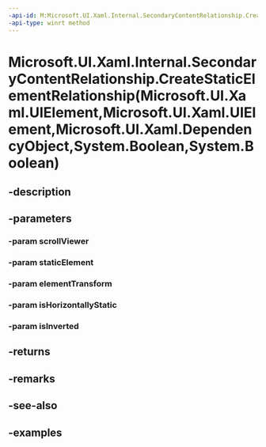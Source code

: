 ```yaml
---
-api-id: M:Microsoft.UI.Xaml.Internal.SecondaryContentRelationship.CreateStaticElementRelationship(Microsoft.UI.Xaml.UIElement,Microsoft.UI.Xaml.UIElement,Microsoft.UI.Xaml.DependencyObject,System.Boolean,System.Boolean)
-api-type: winrt method
---
```


# Microsoft.UI.Xaml.Internal.SecondaryContentRelationship.CreateStaticElementRelationship(Microsoft.UI.Xaml.UIElement,Microsoft.UI.Xaml.UIElement,Microsoft.UI.Xaml.DependencyObject,System.Boolean,System.Boolean)

<!--
public static Microsoft.UI.Xaml.Internal.SecondaryContentRelationship CreateStaticElementRelationship (Microsoft.UI.Xaml.UIElement scrollViewer, Microsoft.UI.Xaml.UIElement staticElement, Microsoft.UI.Xaml.DependencyObject elementTransform, bool isHorizontallyStatic, bool isInverted);
-->


## -description

## -parameters

### -param scrollViewer

### -param staticElement

### -param elementTransform

### -param isHorizontallyStatic

### -param isInverted

## -returns

## -remarks

## -see-also

## -examples


